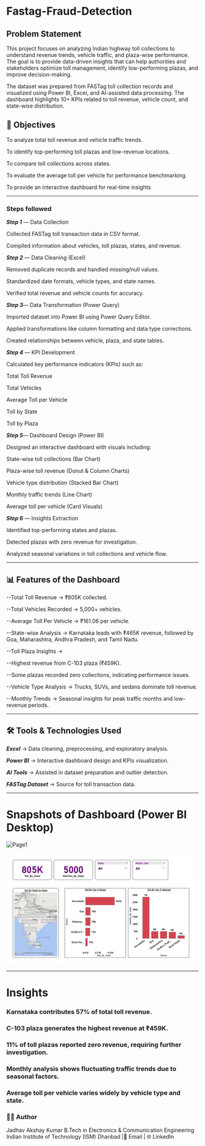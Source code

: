 # Fastag-Fraud-Detection

## Problem Statement

This project focuses on analyzing Indian highway toll collections to understand revenue trends, vehicle traffic, and plaza-wise performance. The goal is to provide data-driven insights that can help authorities and stakeholders optimize toll management, identify low-performing plazas, and improve decision-making.

The dataset was prepared from FASTag toll collection records and visualized using Power BI, Excel, and AI-assisted data processing. The dashboard highlights 10+ KPIs related to toll revenue, vehicle count, and state-wise distribution.

## 🎯 Objectives

To analyze total toll revenue and vehicle traffic trends.

To identify top-performing toll plazas and low-revenue locations.

To compare toll collections across states.

To evaluate the average toll per vehicle for performance benchmarking.

To provide an interactive dashboard for real-time insights

---

### Steps followed

***Step 1*** — Data Collection

Collected FASTag toll transaction data in CSV format.

Compiled information about vehicles, toll plazas, states, and revenue.

***Step 2*** — Data Cleaning (Excel)

Removed duplicate records and handled missing/null values.

Standardized date formats, vehicle types, and state names.

Verified total revenue and vehicle counts for accuracy.

***Step 3***— Data Transformation (Power Query)

Imported dataset into Power BI using Power Query Editor.

Applied transformations like column formatting and data type corrections.

Created relationships between vehicle, plaza, and state tables.

***Step 4*** — KPI Development

Calculated key performance indicators (KPIs) such as:

Total Toll Revenue

Total Vehicles

Average Toll per Vehicle

Toll by State

Toll by Plaza

***Step 5***— Dashboard Design (Power BI)

Designed an interactive dashboard with visuals including:

State-wise toll collections (Bar Chart)

Plaza-wise toll revenue (Donut & Column Charts)

Vehicle type distribution (Stacked Bar Chart)

Monthly traffic trends (Line Chart)

Average toll per vehicle (Card Visuals)

***Step 6*** — Insights Extraction

Identified top-performing states and plazas.

Detected plazas with zero revenue for investigation.

Analyzed seasonal variations in toll collections and vehicle flow.

---

## 📊 Features of the Dashboard

--Total Toll Revenue → ₹805K collected.

--Total Vehicles Recorded → 5,000+ vehicles.

--Average Toll Per Vehicle → ₹161.06 per vehicle.

--State-wise Analysis → Karnataka leads with ₹465K revenue, followed by Goa, Maharashtra, Andhra Pradesh, and Tamil Nadu.

--Toll Plaza Insights →

--Highest revenue from C-103 plaza (₹459K).

--Some plazas recorded zero collections, indicating performance issues.

--Vehicle Type Analysis → Trucks, SUVs, and sedans dominate toll revenue.

--Monthly Trends → Seasonal insights for peak traffic months and low-revenue periods.

---
## 🛠️ Tools & Technologies Used

***Excel*** → Data cleaning, preprocessing, and exploratory analysis.

***Power BI*** → Interactive dashboard design and KPIs visualization.

***AI Tools*** → Assisted in dataset preparation and outlier detection.

***FASTag Dataset*** → Source for toll transaction data.

---

# Snapshots of Dashboard (Power BI Desktop)

![Page1](https://github.com/user-attachments/assets/429d129e-a92c-4acd-973d-0f8bda3eedf8)

![Page2](https://github.com/Akshayjadhav04/Fastag-Fraud-Detection/blob/629ddf0005ea94b1f63efc4e646e3dfe1cbb4003/Analysis%20of%20Indian%20Highway%20Toll%20Collection%20dashboard-2.png)

---

# Insights

### Karnataka contributes 57% of total toll revenue.

### C-103 plaza generates the highest revenue at ₹459K.

### 11% of toll plazas reported zero revenue, requiring further investigation.

### Monthly analysis shows fluctuating traffic trends due to seasonal factors.

### Average toll per vehicle varies widely by vehicle type and state.





### 🧑‍💻 Author

Jadhav Akshay Kumar
B.Tech in Electronics & Communication Engineering
Indian Institute of Technology (ISM) Dhanbad
|📧 Email
| 🌐 LinkedIn
 
